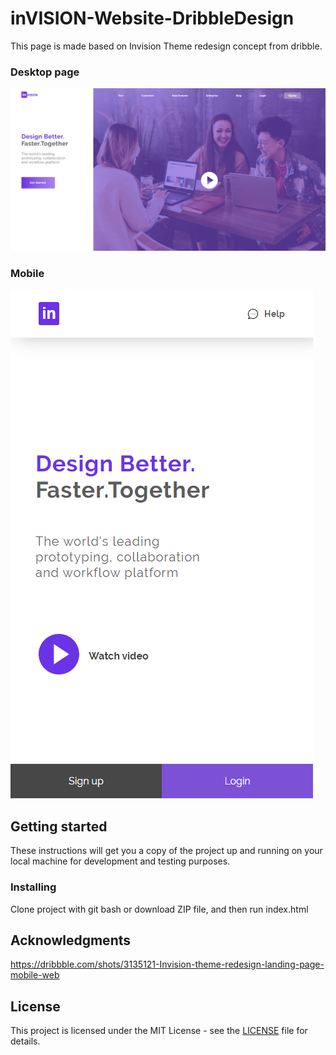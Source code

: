 # inVISION-Website-DribbleDesign

This page is made based on Invision Theme redesign concept from dribble.

### Desktop page

![screenshot](https://github.com/nesherson/inVISION-Website-DribbleDesign/blob/master/docs/images/inVision_fullPage.png)

### Mobile

![screenshot](https://github.com/nesherson/inVISION-Website-DribbleDesign/blob/master/docs/images/inVision_mobile.png)

## Getting started

These instructions will get you a copy of the project up and running on your local machine for development and testing purposes.

### Installing

Clone project with git bash or download ZIP file, and then run index.html

## Acknowledgments

https://dribbble.com/shots/3135121-Invision-theme-redesign-landing-page-mobile-web

## License

This project is licensed under the MIT License - see the [LICENSE](LICENSE) file for details.

